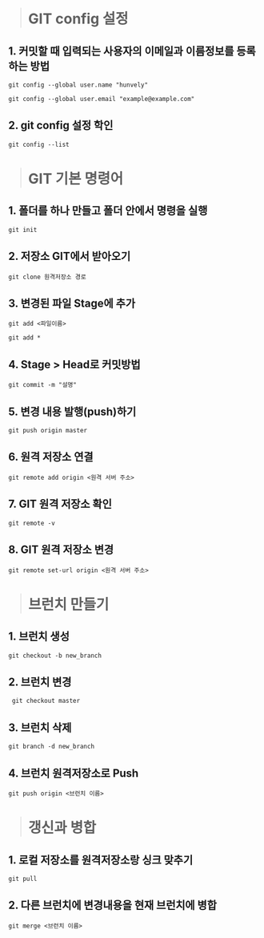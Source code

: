 ># GIT config 설정

## 1. 커밋할 때 입력되는 사용자의 이메일과 이름정보를 등록하는 방법

```git config --global user.name "hunvely"```

```git config --global user.email "example@example.com"```

## 2. git config 설정 학인

```git config --list```



># GIT 기본 명령어

## 1. 폴더를 하나 만들고 폴더 안에서 명령을 실행

```git init```

## 2. 저장소 GIT에서 받아오기

```git clone 원격저장소 경로```

## 3. 변경된 파일 Stage에 추가

```git add <파일이름>```

```git add *```

## 4. Stage > Head로 커밋방법

```git commit -m "설명"```

## 5. 변경 내용 발행(push)하기

```git push origin master```

## 6. 원격 저장소 연결

```git remote add origin <원격 서버 주소>```

## 7. GIT 원격 저장소 확인

```git remote -v```

## 8. GIT 원격 저장소 변경

```git remote set-url origin <원격 서버 주소>```




># 브런치 만들기

## 1. 브런치 생성

```git checkout -b new_branch```

## 2. 브런치 변경

``` git checkout master```

## 3. 브런치 삭제

```git branch -d new_branch```

## 4. 브런치 원격저장소로 Push

```git push origin <브런치 이름>```




># 갱신과 병합

## 1. 로컬 저장소를 원격저장소랑 싱크 맞추기

```git pull```

## 2. 다른 브런치에 변경내용을 현재 브런치에 병합

```git merge <브런치 이름>```
